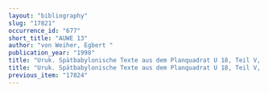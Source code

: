 ```yaml
---
layout: "bibliography"
slug: "17821"
occurrence_id: "677"
short_title: "AUWE 13"
author: "von Weiher, Egbert "
publication_year: "1998"
title: "Uruk. Spätbabylonische Texte aus dem Planquadrat U 18, Teil V, AUWE 13 (Mainz)"
title: "Uruk. Spätbabylonische Texte aus dem Planquadrat U 18, Teil V, AUWE 13 (Mainz)"
previous_item: "17824"
---
```

